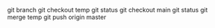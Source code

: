 git branch
git checkout temp
git status
git checkout main
git status
git merge temp
git push origin master

